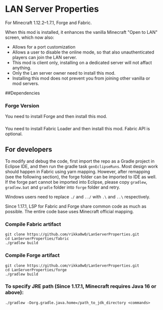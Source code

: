 # LAN Server Properties
For Minecraft 1.12.2–1.7.1, Forge and Fabric.

When this mod is installed, it enhances the vanilla Minecraft "Open to LAN" screen, which now also:
* Allows for a port customization
* Allows a user to disable the online mode, so that also unauthenticated players can join the LAN server.
* This mod is client only, installing on a dedicated server will not affact anything.
* Only the Lan server owner need to install this mod.
* Installing this mod does not prevent you from joining other vanilla or mod servers.

##Dependencies
### Forge Version
You need to install Forge and then install this mod.
### 
You need to install Fabric Loader and then install this mod. Fabric API is optional.

## For developers
To modify and debug the code, first import the repo as a Gradle project in Eclipse IDE, and then run the gradle task `genEclipseRuns`.
Most design work should happen in Fabric using yarn mapping. However, after remapping (see the following section), the forge folder can be imported to IDE as well.
If the forge part cannot be imported into Eclipse, please copy `gradlew`, `gradlew.bat` and `gradle` folder into `forge` folder and retry.

Windows users need to replace `./` and `../` with `.\` and `..\` respectively.

Since 1.17.1, LSP for Fabric and Forge share common code as much as possible. The entire code base uses Minecraft official mapping.

### Compile Fabric artifact
```
git clone https://github.com/rikka0w0/LanServerProperties.git
cd LanServerProperties/fabric
./gradlew build
```

### Compile Forge artifact
```
git clone https://github.com/rikka0w0/LanServerProperties.git
cd LanServerProperties/forge
./gradlew build
```

### To specify JRE path (Since 1.17.1, Minecraft requires Java 16 or above):
```
./gradlew -Dorg.gradle.java.home=/path_to_jdk_directory <commands>
```
